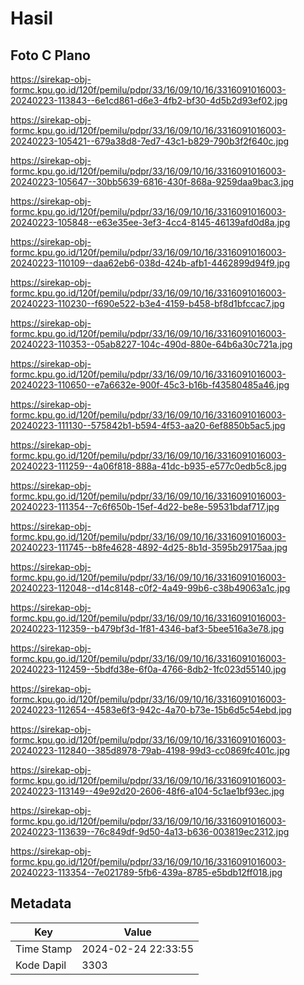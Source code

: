 # Hasil

## Foto C Plano

https://sirekap-obj-formc.kpu.go.id/120f/pemilu/pdpr/33/16/09/10/16/3316091016003-20240223-113843--6e1cd861-d6e3-4fb2-bf30-4d5b2d93ef02.jpg

https://sirekap-obj-formc.kpu.go.id/120f/pemilu/pdpr/33/16/09/10/16/3316091016003-20240223-105421--679a38d8-7ed7-43c1-b829-790b3f2f640c.jpg

https://sirekap-obj-formc.kpu.go.id/120f/pemilu/pdpr/33/16/09/10/16/3316091016003-20240223-105647--30bb5639-6816-430f-868a-9259daa9bac3.jpg

https://sirekap-obj-formc.kpu.go.id/120f/pemilu/pdpr/33/16/09/10/16/3316091016003-20240223-105848--e63e35ee-3ef3-4cc4-8145-46139afd0d8a.jpg

https://sirekap-obj-formc.kpu.go.id/120f/pemilu/pdpr/33/16/09/10/16/3316091016003-20240223-110109--daa62eb6-038d-424b-afb1-4462899d94f9.jpg

https://sirekap-obj-formc.kpu.go.id/120f/pemilu/pdpr/33/16/09/10/16/3316091016003-20240223-110230--f690e522-b3e4-4159-b458-bf8d1bfccac7.jpg

https://sirekap-obj-formc.kpu.go.id/120f/pemilu/pdpr/33/16/09/10/16/3316091016003-20240223-110353--05ab8227-104c-490d-880e-64b6a30c721a.jpg

https://sirekap-obj-formc.kpu.go.id/120f/pemilu/pdpr/33/16/09/10/16/3316091016003-20240223-110650--e7a6632e-900f-45c3-b16b-f43580485a46.jpg

https://sirekap-obj-formc.kpu.go.id/120f/pemilu/pdpr/33/16/09/10/16/3316091016003-20240223-111130--575842b1-b594-4f53-aa20-6ef8850b5ac5.jpg

https://sirekap-obj-formc.kpu.go.id/120f/pemilu/pdpr/33/16/09/10/16/3316091016003-20240223-111259--4a06f818-888a-41dc-b935-e577c0edb5c8.jpg

https://sirekap-obj-formc.kpu.go.id/120f/pemilu/pdpr/33/16/09/10/16/3316091016003-20240223-111354--7c6f650b-15ef-4d22-be8e-59531bdaf717.jpg

https://sirekap-obj-formc.kpu.go.id/120f/pemilu/pdpr/33/16/09/10/16/3316091016003-20240223-111745--b8fe4628-4892-4d25-8b1d-3595b29175aa.jpg

https://sirekap-obj-formc.kpu.go.id/120f/pemilu/pdpr/33/16/09/10/16/3316091016003-20240223-112048--d14c8148-c0f2-4a49-99b6-c38b49063a1c.jpg

https://sirekap-obj-formc.kpu.go.id/120f/pemilu/pdpr/33/16/09/10/16/3316091016003-20240223-112359--b479bf3d-1f81-4346-baf3-5bee516a3e78.jpg

https://sirekap-obj-formc.kpu.go.id/120f/pemilu/pdpr/33/16/09/10/16/3316091016003-20240223-112459--5bdfd38e-6f0a-4766-8db2-1fc023d55140.jpg

https://sirekap-obj-formc.kpu.go.id/120f/pemilu/pdpr/33/16/09/10/16/3316091016003-20240223-112654--4583e6f3-942c-4a70-b73e-15b6d5c54ebd.jpg

https://sirekap-obj-formc.kpu.go.id/120f/pemilu/pdpr/33/16/09/10/16/3316091016003-20240223-112840--385d8978-79ab-4198-99d3-cc0869fc401c.jpg

https://sirekap-obj-formc.kpu.go.id/120f/pemilu/pdpr/33/16/09/10/16/3316091016003-20240223-113149--49e92d20-2606-48f6-a104-5c1ae1bf93ec.jpg

https://sirekap-obj-formc.kpu.go.id/120f/pemilu/pdpr/33/16/09/10/16/3316091016003-20240223-113639--76c849df-9d50-4a13-b636-003819ec2312.jpg

https://sirekap-obj-formc.kpu.go.id/120f/pemilu/pdpr/33/16/09/10/16/3316091016003-20240223-113354--7e021789-5fb6-439a-8785-e5bdb12ff018.jpg


## Metadata

| Key        | Value               |
| ---------- | ------------------- |
| Time Stamp | 2024-02-24 22:33:55 |
| Kode Dapil | 3303                |



